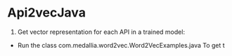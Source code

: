 # Api2vecJava

1. Get vector representation for each API in a trained model:
- Run the class com.medallia.word2vec.Word2VecExamples.java
To get t
